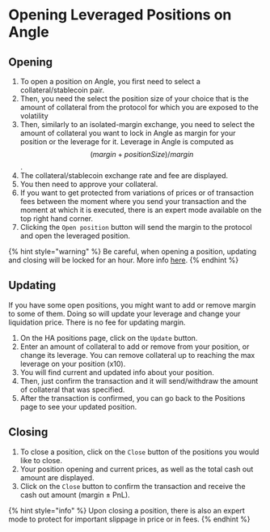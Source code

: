 # Opening Leveraged Positions on Angle

## Opening

1. To open a position on Angle, you first need to select a collateral/stablecoin pair.
2. Then, you need the select the position size of your choice that is the amount of collateral from the protocol for which you are exposed to the volatility
3. Then, similarly to an isolated-margin exchange, you need to select the amount of collateral you want to lock in Angle as margin for your position or the leverage for it. Leverage in Angle is computed as $$(margin + position Size)/margin$$.
4. The collateral/stablecoin exchange rate and fee are displayed.
5. You then need to approve your collateral.
6. If you want to get protected from variations of prices or of transaction fees between the moment where you send your transaction and the moment at which it is executed, there is an expert mode available on the top right hand corner.
7. Clicking the `Open position` button will send the margin to the protocol and open the leveraged position.

{% hint style="warning" %}
Be careful, when opening a position, updating and closing will be locked for an hour. More info [here](app-faq.md).
{% endhint %}

## Updating

If you have some open positions, you might want to add or remove margin to some of them. Doing so will update your leverage and change your liquidation price. There is no fee for updating margin.

1. On the HA positions page, click on the `Update` button.
2. Enter an amount of collateral to add or remove from your position, or change its leverage. You can remove collateral up to reaching the max leverage on your position (x10).
3. You will find current and updated info about your position.
4. Then, just confirm the transaction and it will send/withdraw the amount of collateral that was specified.
5. After the transaction is confirmed, you can go back to the Positions page to see your updated position.

## Closing

1. To close a position, click on the `Close` button of the positions you would like to close.
2. Your position opening and current prices, as well as the total cash out amount are displayed.
3. Click on the `Close` button to confirm the transaction and receive the cash out amount (margin ± PnL).

{% hint style="info" %} Upon closing a position, there is also an expert mode to protect for important slippage in price or in fees.
{% endhint %}
